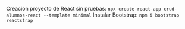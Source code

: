 Creacion proyecto de React sin pruebas:
```npx create-react-app crud-alumnos-react --template minimal```
Instalar Bootstrap:
```npm i bootstrap reactstrap```

 